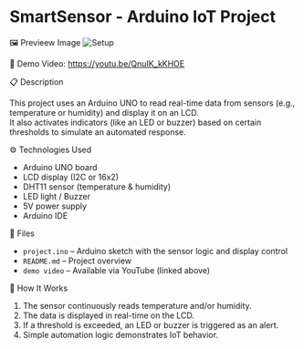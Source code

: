 # SmartSensor - Arduino IoT Project

🖼️ Previeew Image
![Setup](SmartSensor/Image.png)

🎥 Demo Video:
https://youtu.be/QnuIK_kKHOE

📋 Description

This project uses an Arduino UNO to read real-time data from sensors (e.g., temperature or humidity) and display it on an LCD.  
It also activates indicators (like an LED or buzzer) based on certain thresholds to simulate an automated response.


⚙️ Technologies Used

- Arduino UNO board
- LCD display (I2C or 16x2)
- DHT11 sensor (temperature & humidity)
- LED light / Buzzer
- 5V power supply
- Arduino IDE

📁 Files

- `project.ino` – Arduino sketch with the sensor logic and display control
- `README.md` – Project overview
- `demo video` – Available via YouTube (linked above)


🚀 How It Works

1. The sensor continuously reads temperature and/or humidity.
2. The data is displayed in real-time on the LCD.
3. If a threshold is exceeded, an LED or buzzer is triggered as an alert.
4. Simple automation logic demonstrates IoT behavior.

